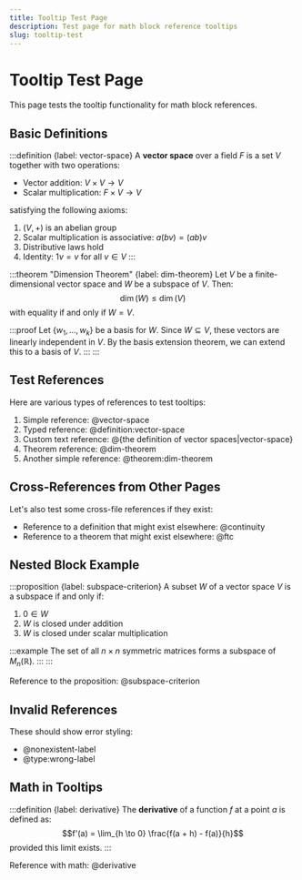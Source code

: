 ```yaml
---
title: Tooltip Test Page
description: Test page for math block reference tooltips
slug: tooltip-test
---
```


# Tooltip Test Page

This page tests the tooltip functionality for math block references.

## Basic Definitions

:::definition {label: vector-space}
A **vector space** over a field $F$ is a set $V$ together with two operations:
- Vector addition: $V \times V \to V$
- Scalar multiplication: $F \times V \to V$

satisfying the following axioms:
1. $(V, +)$ is an abelian group
2. Scalar multiplication is associative: $a(bv) = (ab)v$
3. Distributive laws hold
4. Identity: $1v = v$ for all $v \in V$
:::

:::theorem "Dimension Theorem" {label: dim-theorem}
Let $V$ be a finite-dimensional vector space and $W$ be a subspace of $V$. Then:
$$\dim(W) \leq \dim(V)$$
with equality if and only if $W = V$.

:::proof
Let $\{w_1, \ldots, w_k\}$ be a basis for $W$. Since $W \subseteq V$, these vectors are linearly independent in $V$. By the basis extension theorem, we can extend this to a basis of $V$.
:::
:::

## Test References

Here are various types of references to test tooltips:

1. Simple reference: @vector-space
2. Typed reference: @definition:vector-space
3. Custom text reference: @{the definition of vector spaces|vector-space}
4. Theorem reference: @dim-theorem
5. Another simple reference: @theorem:dim-theorem

## Cross-References from Other Pages

Let's also test some cross-file references if they exist:

- Reference to a definition that might exist elsewhere: @continuity
- Reference to a theorem that might exist elsewhere: @ftc

## Nested Block Example

:::proposition {label: subspace-criterion}
A subset $W$ of a vector space $V$ is a subspace if and only if:
1. $0 \in W$
2. $W$ is closed under addition
3. $W$ is closed under scalar multiplication

:::example
The set of all $n \times n$ symmetric matrices forms a subspace of $M_n(\mathbb{R})$.
:::
:::

Reference to the proposition: @subspace-criterion

## Invalid References

These should show error styling:
- @nonexistent-label
- @type:wrong-label

## Math in Tooltips

:::definition {label: derivative}
The **derivative** of a function $f$ at a point $a$ is defined as:
$$f'(a) = \lim_{h \to 0} \frac{f(a + h) - f(a)}{h}$$
provided this limit exists.
:::

Reference with math: @derivative